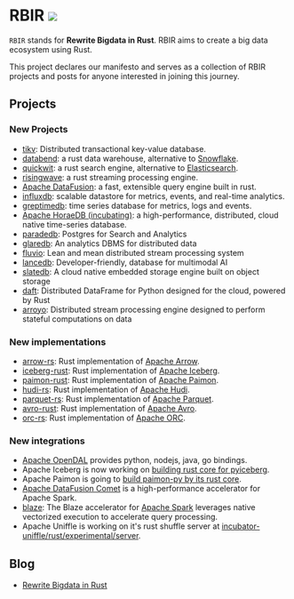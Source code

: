 # RBIR [![](https://img.shields.io/discord/1283371436773212212?logo=discord&label=discord)](https://discord.gg/SshxvYpn)

`RBIR` stands for **Rewrite Bigdata in Rust**. RBIR aims to create a big data ecosystem using Rust.

This project declares our manifesto and serves as a collection of RBIR projects and posts for anyone interested in joining this journey.

## Projects

### New Projects

- [tikv](https://github.com/tikv/tikv): Distributed transactional key-value database.
- [databend](https://github.com/datafuselabs/databend/): a rust data warehouse, alternative to [Snowflake](https://www.snowflake.com/en/).
- [quickwit](https://github.com/quickwit-oss/quickwit): a rust search engine, alternative to [Elasticsearch](https://www.elastic.co/elasticsearch).
- [risingwave](https://github.com/risingwavelabs/risingwave): a rust streaming processing engine.
- [Apache DataFusion](https://github.com/apache/datafusion): a fast, extensible query engine built in rust.
- [influxdb](https://github.com/influxdata/influxdb): scalable datastore for metrics, events, and real-time analytics.
- [greptimedb](https://github.com/GreptimeTeam/greptimedb): time series database for metrics, logs and events.
- [Apache HoraeDB (incubating)](https://github.com/apache/horaedb): a high-performance, distributed, cloud native time-series database.
- [paradedb](https://github.com/paradedb/paradedb): Postgres for Search and Analytics
- [glaredb](https://github.com/GlareDB/glaredb): An analytics DBMS for distributed data
- [fluvio](https://github.com/infinyon/fluvio): Lean and mean distributed stream processing system
- [lancedb](https://github.com/lancedb/lancedb): Developer-friendly, database for multimodal AI
- [slatedb](https://github.com/slatedb/slatedb): A cloud native embedded storage engine built on object storage
- [daft](https://github.com/Eventual-Inc/Daft): Distributed DataFrame for Python designed for the cloud, powered by Rust
- [arroyo](https://github.com/ArroyoSystems/arroyo): Distributed stream processing engine designed to perform stateful computations on data

### New implementations

- [arrow-rs](https://github.com/apache/arrow-rs): Rust implementation of [Apache Arrow](https://arrow.apache.org/).
- [iceberg-rust](https://github.com/apache/iceberg-rust/): Rust implementation of [Apache Iceberg](https://iceberg.apache.org/).
- [paimon-rust](https://github.com/apache/paimon-rust): Rust implementation of [Apache Paimon](https://paimon.apache.org/).
- [hudi-rs](https://github.com/apache/hudi-rs): Rust implementation of [Apache Hudi](https://hudi.apache.org/).
- [parquet-rs](https://github.com/apache/arrow-rs/tree/master/parquet): Rust implementation of [Apache Parquet](https://parquet.apache.org/).
- [avro-rust](https://github.com/apache/avro/tree/main/lang/rust): Rust implementation of [Apache Avro](https://avro.apache.org/).
- [orc-rs](https://github.com/datafusion-contrib/datafusion-orc): Rust implementation of [Apache ORC](https://orc.apache.org/).

### New integrations

- [Apache OpenDAL](https://github.com/apache/opendal) provides python, nodejs, java, go bindings.
- Apache Iceberg is now working on [building rust core for pyiceberg](https://github.com/apache/iceberg-rust/pull/518).
- Apache Paimon is going to [build paimon-py by its rust core](https://lists.apache.org/thread/q3zxcomfq441t6o8y8dslos1qvb984j0).
- [Apache DataFusion Comet](https://github.com/apache/datafusion-comet) is a high-performance accelerator for Apache Spark.
- [blaze](https://github.com/kwai/blaze): The Blaze accelerator for [Apache Spark](https://spark.apache.org/) leverages native vectorized execution to accelerate query processing.
- Apache Uniffle is working on it's rust shuffle server at [incubator-uniffle/rust/experimental/server](https://github.com/apache/incubator-uniffle/tree/master/rust/experimental/server).

## Blog

- [Rewrite Bigdata in Rust](https://xuanwo.io/2024/07-rewrite-bigdata-in-rust/)
